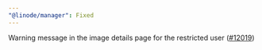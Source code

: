 ```yaml
---
"@linode/manager": Fixed
---
```


Warning message in the image details page for the restricted user ([#12019](https://github.com/linode/manager/pull/12019))

